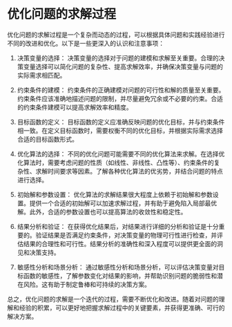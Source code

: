 # 优化问题的求解过程

优化问题的求解过程是一个复杂而动态的过程，可以根据具体问题和实践经验进行不同的改进和优化。以下是一些更深入的认识和注意事项：

1. 决策变量的选择：
   决策变量的选择对于问题的建模和求解至关重要。合理的决策变量选择可以简化问题的复杂性、提高求解效率，并确保决策变量与问题的实际需求相匹配。

2. 约束条件的建模：
   约束条件的正确建模对问题的可行性和解的质量至关重要。约束条件应该准确地描述问题的限制，并尽量避免冗余或不必要的约束。合适的约束条件建模可以提高求解效率和精度。

3. 目标函数的定义：
   目标函数的定义应准确反映问题的优化目标，并与约束条件相一致。在定义目标函数时，需要权衡不同的优化目标，并根据实际需求选择合适的目标函数形式。

4. 优化算法的选择：
   不同的优化问题可能需要不同的优化算法来求解。在选择优化算法时，需要考虑问题的性质（如线性、非线性、凸性等）、约束条件的复杂性、求解时间要求等因素。了解各种优化算法的优劣势，并结合问题的特点进行选择。

5. 初始解和参数设置：
   优化算法的求解结果很大程度上依赖于初始解和参数设置。提供一个合适的初始解可以加速求解过程，并有助于避免陷入局部最优解。此外，合适的参数设置也可以提高算法的收敛性和稳定性。

6. 结果分析和验证：
   在获得优化结果后，对结果进行详细的分析和验证是十分重要的。验证结果是否满足约束条件，对决策变量的物理可行性进行检查，并评估结果的合理性和可行性。结果分析的准确性和深入程度可以提供更全面的洞见和决策支持。

7. 敏感性分析和场景分析：
   通过敏感性分析和场景分析，可以评估决策变量对目标函数的敏感性，了解参数变化对结果的影响，并帮助识别问题的脆弱性和潜在风险。这有助于制定鲁棒和可持续的决策方案。

总之，优化问题的求解是一个迭代的过程，需要不断优化和改进。随着对问题的理解和经验的积累，可以更好地把握求解过程中的关键要素，并获得更准确、可行的解决方案。